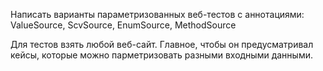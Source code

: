 Написать варианты параметризованных веб-тестов c аннотациями: ValueSource, ScvSource, EnumSource, MethodSource

Для тестов взять любой веб-сайт. Главное, чтобы он предусматривал кейсы, которые можно парметризовать разными входными данными.